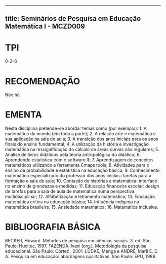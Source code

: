 
---
title: Seminários de Pesquisa em Educação Matemática I - MCZD009 
---

# TPI

0-2-6

# RECOMENDAÇÃO

Não há

# EMENTA

Nesta disciplina pretende-se abordar temas como (por exemplo): 1. A matemática do mundo (em toda a parte); 2. A relação arte e matemática e sua aplicação na sala de aula; 3. A transição dos anos iniciais para os anos finais do ensino fundamental; 4. A utilização da história e investigação matemática na ressignificação do cálculo de áreas curvas não regulares; 5. Análise de livros didáticos pela teoria antropológica do didático; 6. Aprendendo estatística com o software R; 7. Aprendizagem de conceitos matemáticos utilizando a ferramenta Cmaps tools; 8. Atividades para o ensino de probabilidade e estatística na educação básica; 9. Conhecimento matemático especializado do professor dos anos iniciais: tarefas para a formação e sala de aula; 10. Contação de histórias e matemática: interface no ensino de grandezas e medidas; 11. Educação financeira escolar: design de tarefas para a sala de aula de matemática numa perspectiva multidisciplinar; 12. Alfabetização e letramento matemático; 13. Educação matemática crítica na educação básica; 14. Influência indígena na matemática brasileira; 15. Ansiedade matemática; 16. Matemática inclusiva.

# BIBLIOGRAFIA BÁSICA

BECKER, Howard. Métodos de pesquisa em ciências sociais. 3. ed. São Paulo: Hucitec, 1997. 
FAZENDA, Ivani (org.). Metodologia da pesquisa educacional. São Paulo: Cortez , 2001. 
LÜDKE, Menga e ANDRÉ, Marli E. D. A. Pesquisa em educação: abordagens qualitativas. São Paulo: EPU, 1986.
        